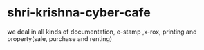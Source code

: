 # shri-krishna-cyber-cafe
we deal in all kinds of documentation, e-stamp ,x-rox, printing and property(sale, purchase and renting)
